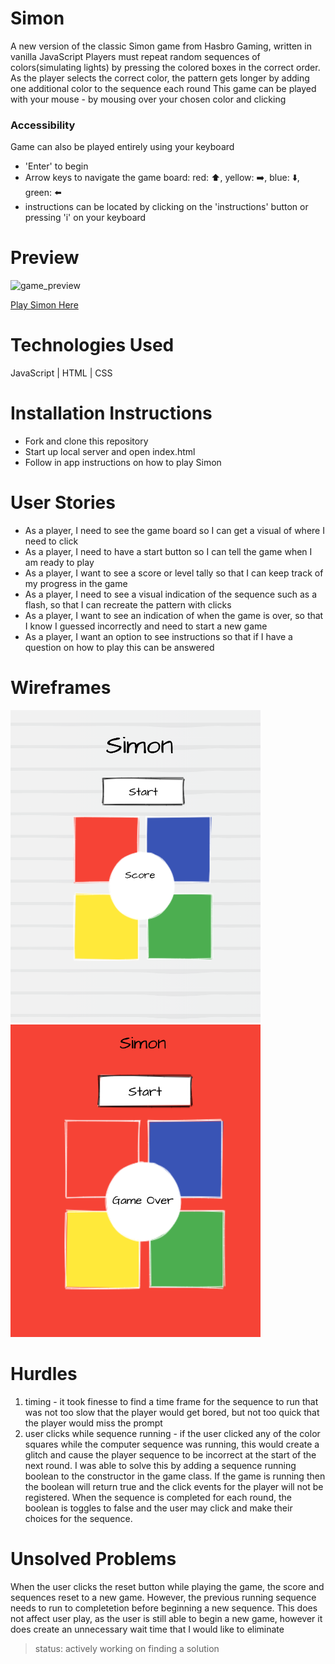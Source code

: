 # Simon 

A new version of the classic Simon game from Hasbro Gaming, written in vanilla JavaScript
Players must repeat random sequences of colors(simulating lights) by pressing the colored boxes in the correct order. As the player selects the correct color, the pattern gets longer by adding one additional color to the sequence each round
This game can be played with your mouse - by mousing over your chosen color and clicking
### Accessibility 
Game can also be played entirely using your keyboard 
- 'Enter' to begin
- Arrow keys to navigate the game board: red: ⬆️, yellow: ➡️, blue: ⬇️, green: ⬅️
- instructions can be located by clicking on the 'instructions' button or pressing 'i' on your keyboard

# Preview 

![game_preview](simonGiphy.gif)

[Play Simon Here](kjablonski08.github.io/simon/)
 
# Technologies Used 

JavaScript | HTML | CSS 

# Installation Instructions 

* Fork and clone this repository 
* Start up local server and open index.html 
* Follow in app instructions on how to play Simon 

# User Stories 

- As a player, I need to see the game board so I can get a visual of where I need to click
- As a player, I need to have a start button so I can tell the game when I am ready to play
- As a player, I want to see a score or level tally so that I can keep track of my progress in the game
- As a player, I need to see a visual indication of the sequence such as a flash, so that I can recreate the pattern with clicks
- As a player, I want to see an indication of when the game is over, so that I know I guessed incorrectly and need to start a new game
- As a player, I want an option to see instructions so that if I have a question on how to play this can be answered

# Wireframes 

<span><img src="wireframe1.png" width="400" height="500" /></span>
<span><img src="wireframe2.png" width="400" height="500" /></span>

# Hurdles 

1. timing - it took finesse to find a time frame for the sequence to run that was not too slow that the player would get bored, but not too quick that the player would miss the prompt
2. user clicks while sequence running - if the user clicked any of the color squares while the computer sequence was running, this would create a glitch and cause the player sequence to be incorrect at the start of the next round. I was able to solve this by adding a sequence running boolean to the constructor in the game class. If the game is running then the boolean will return true and the click events for the player will not be registered. When the sequence is completed for each round, the boolean is toggles to false and the user may click and make their choices for the sequence. 

# Unsolved Problems 

When the user clicks the reset button while playing the game, the score and sequences reset to a new game. However, the previous running sequence needs to run to completetion before beginning a new sequence. 
This does not affect user play, as the user is still able to begin a new game, however it does create an unnecessary wait time that I would like to eliminate 
> status: actively working on finding a solution 
